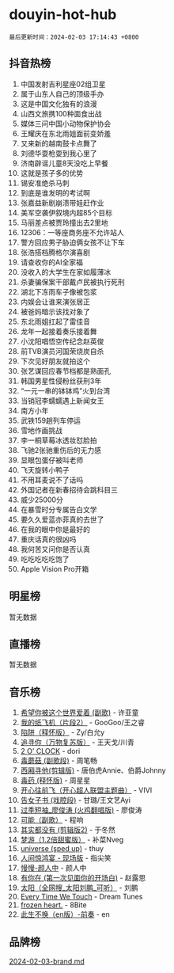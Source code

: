 # douyin-hot-hub

`最后更新时间：2024-02-03 17:14:43 +0800`

## 抖音热榜

1. 中国发射吉利星座02组卫星
1. 属于山东人自己的顶级手办
1. 这是中国文化独有的浪漫
1. 山西文旅携100种面食出战
1. 媒体三问中国小动物保护协会
1. 王耀庆在东北雨姐面前变娇羞
1. 又来新的越南鼓卡点舞了
1. 刘德华耍枪耍到我心里了
1. 济南辟谣儿童8天没吃上早餐
1. 这就是孩子多的优势
1. 锡安准绝杀马刺
1. 到底是谁发明的考试啊
1. 张嘉益新剧崩溃带娃赶作业
1. 美军空袭伊叙境内超85个目标
1. 马丽差点被贾玲撞出去2里地
1. 12306：一等座商务座不允许站人
1. 警方回应男子胁迫俩女孩不让下车
1. 张浩搭档腾格尔演喜剧
1. 请查收你的AI全家福
1. 没收入的大学生在家如履薄冰
1. 杀妻骗保案干部戴卢民被执行死刑
1. 湖北下冻雨车子像被包浆
1. 内娱会让谁来演张居正
1. 被爸妈暗示该找对象了
1. 东北雨姐扛起了雷佳音
1. 龙年一起接着奏乐接着舞
1. 小沈阳唱悟空传纪念赵英俊
1. 前TVB演员河国荣烧炭自杀
1. 下次见好朋友就拍这个
1. 张艺谋回应春节档都是熟面孔
1. 韩国男星性侵粉丝获刑3年
1. “一元一串的钵钵鸡”火到台湾
1. 当销冠李蠕蠕遇上新闻女王
1. 南方小年
1. 武铁159趟列车停运
1. 雪地作画挑战
1. 李一桐草莓冰透妆怼脸拍
1. 飞驰2张驰重伤后的无力感
1. 显眼包蛋仔被叫老师
1. 飞天旋转小鸭子
1. 不用耳麦说不了话吗
1. 外国记者在新春招待会跳科目三
1. 威少25000分
1. 在暴雪时分专属告白文学
1. 要久久爱蓝亦菲真的去世了
1. 在我的眼中你是最好的
1. 重庆话真的很凶吗
1. 我何苦又问你是否认真
1. 吃吃吃吃吃饱了
1. Apple Vision Pro开箱

## 明星榜

暂无数据

## 直播榜

暂无数据

## 音乐榜

1. [希望你被这个世界爱着 (副歌)](https://sf5-hl-cdn-tos.douyinstatic.com/obj/tos-cn-ve-2774/oUHCmWQfZlE3QQBKBeD8rCFLpJzPgCpImhsxMt) - 许亚童
1. [我的纸飞机（片段2）](https://sf6-cdn-tos.douyinstatic.com/obj/tos-cn-ve-2774/oM2ZrKcg2CD5AeRB2gkeXOFB1IxAGJdZPazYHf) - GooGoo/王之睿
1. [陷阱（释怀版）](https://sf6-cdn-tos.douyinstatic.com/obj/tos-cn-ve-2774/oE8C21LeZrzKLDFfQYgMzx4GAIHageG5IzayY7) - Zy/白允y
1. [追寻你（万物复苏版）](https://sf5-hl-cdn-tos.douyinstatic.com/obj/tos-cn-ve-2774/oYeAZJsbjIDit9APmBg8u6uDUQnHmoCf3gbo74) - 王天戈/川青
1. [2 O' CLOCK](https://sf5-hl-cdn-tos.douyinstatic.com/obj/tos-cn-ve-2774/oIUBICeqlYQHTigCBOnCMlwBZJkgiBjt1oDfbg) - dori
1. [毒蘑菇 (副歌段)](https://sf3-cdn-tos.douyinstatic.com/obj/tos-cn-ve-2774/ocDEUsfdLjxnlFXtfogBCiQCEqYB7QZgZ8VViM) - 周笔畅
1. [西厢寻他(剪辑版)](https://sf5-hl-cdn-tos.douyinstatic.com/obj/tos-cn-ve-2774/oUsAVfAQKlRNxEv5qxvIB8o5qmIWUcXbzJKJhw) - 唐伯虎Annie、伯爵Johnny
1. [毒药 (释怀版)](https://sf5-hl-cdn-tos.douyinstatic.com/obj/tos-cn-ve-2774/oYILMEAzspdZBIzy4frJNB8ZHPHWAhiwowd4Ad) - 周星星
1. [开心往前飞（开心超人联盟主题曲）](https://sf5-hl-cdn-tos.douyinstatic.com/obj/tos-cn-ve-2774/9d8fb7c82cf1421fb93a9fe925275e0a) - VIVI
1. [告女子书 (戏腔段)](https://sf5-hl-cdn-tos.douyinstatic.com/obj/tos-cn-ve-2774/osCCzFxWgstBDi92ZfBB4ht7gQENBmQMAl0eI6) - 甘璐/王文艺Ayi
1. [过季短袖_廖俊涛 (火鸡翻唱版)](https://sf6-cdn-tos.douyinstatic.com/obj/tos-cn-ve-2774/ogQVJl0tRBKxQgZji7YClFEBrVDeHpPTWfCZbQ) - 廖俊涛
1. [可能（副歌）](https://sf5-hl-cdn-tos.douyinstatic.com/obj/tos-cn-ve-2774/cde1731888894259b333569393c2fb51) - 程响
1. [其实都没有 (剪辑版2)](https://sf5-hl-cdn-tos.douyinstatic.com/obj/tos-cn-ve-2774/oEBNQenHZtBhxYjGgUDQk0BCHTigQafgFlbQ7k) - 于冬然
1. [梦游（1.2倍甜蜜版）](https://sf3-cdn-tos.douyinstatic.com/obj/tos-cn-ve-2774/o4gyAUm8hwufoEABmwVIiQtHsFuGzAEEWtNMzo) - 补菜Nveg
1. [universe (sped up)](https://sf5-hl-cdn-tos.douyinstatic.com/obj/tos-cn-ve-2774/oIQnurQLDCsdYeegkM4CKuVb23MZBXtX6QB8bv) - thuy
1. [人间惊鸿宴 - 现场版](https://sf5-hl-cdn-tos.douyinstatic.com/obj/tos-cn-ve-2774/osF4mrPePAf2Yv8Wfr5fATCHZwL5h1QiGQAKwz) - 指尖笑
1. [慢慢-颜人中](https://sf3-cdn-tos.douyinstatic.com/obj/tos-cn-ve-2774/ocjHNfBXdBxQNC8ZGAeoLMFTUgtBg8bkExunDC) - 颜人中
1. [有你在 (第一次见面你的开场白)](https://sf5-hl-cdn-tos.douyinstatic.com/obj/tos-cn-ve-2774/oAthrQ3ClJBfI57uBoFEgNDYtNCZ0TSYQQfxQ0) - 赵露思
1. [太阳（全网搜_太阳刘鹏_可听）](https://sf5-hl-cdn-tos.douyinstatic.com/obj/tos-cn-ve-2774/ogWbyIQnlBFImVbeDocRdCIYtBHlbJXgfZMvgz) - 刘鹏
1. [Every Time We Touch](https://sf5-hl-cdn-tos.douyinstatic.com/obj/tos-cn-ve-2774/ogN6lUKQeBBfEVhIOMikG1CcJjugxk1tztZyhP) - Dream Tunes
1. [frozen heart.](https://sf5-hl-cdn-tos.douyinstatic.com/obj/tos-cn-ve-2774/oIIWJfyjIACZA9zQMtnJ6hQQhFC4vhCupoRBsO) - 8Bite
1. [此生不换（en版）-前奏](https://sf5-hl-cdn-tos.douyinstatic.com/obj/tos-cn-ve-2774/oMDvUGwhKrKYDEqXiMYEwxZqBWIJFA92CiLAO) - en

## 品牌榜

[2024-02-03-brand.md](2024-02-03-brand.md)
